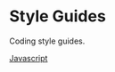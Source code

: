 # Style Guides
Coding style guides.

[Javascript](https://github.com/stormpython/style_guides/blob/master/javascript)
